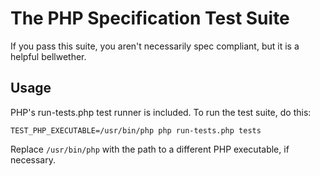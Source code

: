 # The PHP Specification Test Suite

If you pass this suite, you aren't necessarily spec compliant, but it is a helpful bellwether.

## Usage

PHP's run-tests.php test runner is included. To run the test suite, do this:

    TEST_PHP_EXECUTABLE=/usr/bin/php php run-tests.php tests

Replace `/usr/bin/php` with the path to a different PHP executable, if necessary.

